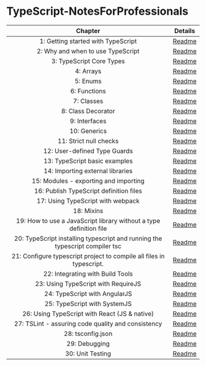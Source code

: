 # TypeScript-NotesForProfessionals

| Chapter | Details |
|:-------:|:-------:|
| 1: Getting started with TypeScript | [Readme](/chapters/1/readme.md) |
| 2: Why and when to use TypeScript | [Readme](/chapters/2/readme.md) |
| 3: TypeScript Core Types | [Readme](/chapters/3/readme.md) |
| 4: Arrays | [Readme]() |
| 5: Enums | [Readme]() |
| 6: Functions | [Readme]() |
| 7: Classes | [Readme]() |
| 8: Class Decorator | [Readme]() |
| 9: Interfaces | [Readme]() |
| 10: Generics | [Readme]() |
| 11: Strict null checks | [Readme]() |
| 12: User-defined Type Guards | [Readme]() |
| 13: TypeScript basic examples | [Readme]() |
| 14: Importing external libraries | [Readme]() |
| 15: Modules - exporting and importing | [Readme]() |
| 16: Publish TypeScript definition files | [Readme]() |
| 17: Using TypeScript with webpack | [Readme]() |
| 18: Mixins | [Readme]() |
| 19: How to use a JavaScript library without a type definition file | [Readme]() |
| 20: TypeScript installing typescript and running the typescript compiler tsc | [Readme]() |
| 21: Configure typescript project to compile all files in typescript. | [Readme]() |
| 22: Integrating with Build Tools | [Readme]() |
| 23: Using TypeScript with RequireJS | [Readme]() |
| 24: TypeScript with AngularJS | [Readme]() |
| 25: TypeScript with SystemJS | [Readme]() |
| 26: Using TypeScript with React (JS & native) | [Readme]() |
| 27: TSLint - assuring code quality and consistency | [Readme]() |
| 28: tsconfig.json | [Readme]() |
| 29: Debugging | [Readme]() |
| 30: Unit Testing | [Readme]() |
